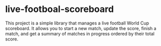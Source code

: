 # live-footboal-scoreboard
This project is a simple library that manages a live football World Cup scoreboard. It allows you to start a new match, update the score, finish a match, and get a summary of matches in progress ordered by their total score.
